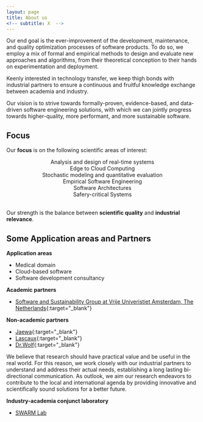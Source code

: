 ```yaml
---
layout: page
title: About us
<!-- subtitle: X  -->
---
```


Our end goal is the ever-improvement of the development, maintenance, and quality optimization processes of software products. To do so, we employ a mix of formal and empirical methods to design and evaluate new approaches and algorithms, from their theoretical conception to their hands on experimentation and deployment. 

Keenly interested in technology transfer, we keep thigh bonds with industrial partners to ensure a continuous and fruitful knowledge exchange between academia and industry. 

Our vision is to strive towards formally-proven, evidence-based, and data-driven software engineering solutions, with which we can jointly progress towards higher-quality, more performant, and more sustainable software.

## Focus
Our **focus** is on the following scientific areas of interest:
<div class="row ">
  <div class="col-lg-6 col-md-12 col-xs-12 col-sm-12">
  <div style="text-align: center;"><span class="fa fa-clock-o icon_bg icon_square"></span><div>Analysis and design of real-time systems
  </div></div>
</div>
<div class="col-lg-6 col-md-12 col-xs-12 col-sm-12">
<div style="text-align: center;"><span class="fa fa fa-arrows-alt icon_square"></span><div>Edge to Cloud Computing</div></div>
</div>
<div class="col-lg-6 col-md-12 col-xs-12 col-sm-12">
  <div style="text-align: center;"><span class="fa fa-dashboard icon_bg icon_square"></span><div>Stochastic modeling and quantitative evaluation</div></div>
  </div>
  <div class="col-lg-6 col-md-12 col-xs-12 col-sm-12">
  <div style="text-align: center;"><span class="fa a fa-flask icon_square"></span><div>Empirical Software Engineering</div></div>
</div>
<div class="col-lg-6 col-md-12 col-xs-12 col-sm-12">
  <div style="text-align: center;"><span class="fa fa-cubes icon_bg icon_square"></span><div>Software Architectures</div></div>
  </div>
  <div class="col-lg-6 col-md-12 col-xs-12 col-sm-12">
  <div style="text-align: center;"><span class="fa fa-train icon_bg icon_square"></span><div>Safery-critical Systems</div></div>
</div>
<br />
</div>

Our strength is the balance between **scientific quality** and **industrial relevance**.

## Some Application areas and Partners

**Application areas**
  - Medical domain
  - Cloud-based software
  - Software development consultancy  

**Academic partners**
  - [Software and Sustainability Group at Vrije Univeristiet Amsterdam, The Netherlands](https://s2group.cs.vu.nl/){:target="_blank"} 

**Non-academic partners**
  - [Jaewa](https://www.jaewa.com/){:target="_blank"}
  - [Lascaux](https://www.lascaux.it/){:target="_blank"}
  - [Dr.Wolf](https://www.drwolf.it/){:target="_blank"}

  We believe that research should have practical value and be useful in the real world. For this reason, we work closely with our industrial partners to understand and address their actual needs, establishing a long lasting bi-directional communication. As outlook, we aim our research endeavors to contribute to the local and international agenda by providing innovative and scientifically sound solutions for a better future.

**Industry-academia conjunct laboratory**
 - [SWARM Lab](https://swarmlab.dinfo.unifi.it/home)